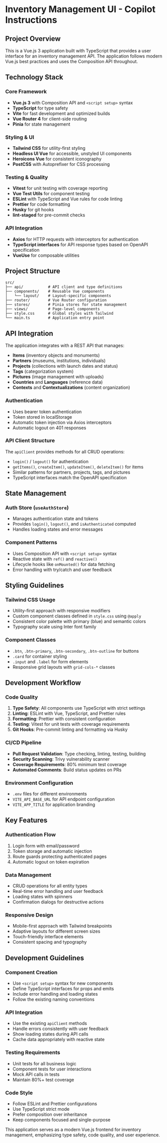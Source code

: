 # Inventory Management UI - Copilot Instructions

## Project Overview

This is a Vue.js 3 application built with TypeScript that provides a user interface for an inventory management API. The application follows modern Vue.js best practices and uses the Composition API throughout.

## Technology Stack

### Core Framework
- **Vue.js 3** with Composition API and `<script setup>` syntax
- **TypeScript** for type safety
- **Vite** for fast development and optimized builds
- **Vue Router 4** for client-side routing
- **Pinia** for state management

### Styling & UI
- **Tailwind CSS** for utility-first styling
- **Headless UI Vue** for accessible, unstyled UI components
- **Heroicons Vue** for consistent iconography
- **PostCSS** with Autoprefixer for CSS processing

### Testing & Quality
- **Vitest** for unit testing with coverage reporting
- **Vue Test Utils** for component testing
- **ESLint** with TypeScript and Vue rules for code linting
- **Prettier** for code formatting
- **Husky** for git hooks
- **lint-staged** for pre-commit checks

### API Integration
- **Axios** for HTTP requests with interceptors for authentication
- **TypeScript interfaces** for API response types based on OpenAPI specification
- **VueUse** for composable utilities

## Project Structure

```
src/
├── api/           # API client and type definitions
├── components/    # Reusable Vue components
│   └── layout/    # Layout-specific components
├── router/        # Vue Router configuration
├── stores/        # Pinia stores for state management
├── views/         # Page-level components
├── style.css      # Global styles with Tailwind
└── main.ts        # Application entry point
```

## API Integration

The application integrates with a REST API that manages:
- **Items** (inventory objects and monuments)
- **Partners** (museums, institutions, individuals)
- **Projects** (collections with launch dates and status)
- **Tags** (categorization system)
- **Pictures** (image management with uploads)
- **Countries** and **Languages** (reference data)
- **Contexts** and **Contextualizations** (content organization)

### Authentication
- Uses bearer token authentication
- Token stored in localStorage
- Automatic token injection via Axios interceptors
- Automatic logout on 401 responses

### API Client Structure
The `apiClient` provides methods for all CRUD operations:
- `login()` / `logout()` for authentication
- `getItems()`, `createItem()`, `updateItem()`, `deleteItem()` for items
- Similar patterns for partners, projects, tags, and pictures
- TypeScript interfaces match the OpenAPI specification

## State Management

### Auth Store (`useAuthStore`)
- Manages authentication state and tokens
- Provides `login()`, `logout()`, and `isAuthenticated` computed
- Handles loading states and error messages

### Component Patterns
- Uses Composition API with `<script setup>` syntax
- Reactive state with `ref()` and `reactive()`
- Lifecycle hooks like `onMounted()` for data fetching
- Error handling with try/catch and user feedback

## Styling Guidelines

### Tailwind CSS Usage
- Utility-first approach with responsive modifiers
- Custom component classes defined in `style.css` using `@apply`
- Consistent color palette with primary (blue) and semantic colors
- Typography scale using Inter font family

### Component Classes
- `.btn`, `.btn-primary`, `.btn-secondary`, `.btn-outline` for buttons
- `.card` for container styling
- `.input` and `.label` for form elements
- Responsive grid layouts with `grid-cols-*` classes

## Development Workflow

### Code Quality
1. **Type Safety**: All components use TypeScript with strict settings
2. **Linting**: ESLint with Vue, TypeScript, and Prettier rules
3. **Formatting**: Prettier with consistent configuration
4. **Testing**: Vitest for unit tests with coverage requirements
5. **Git Hooks**: Pre-commit linting and formatting via Husky

### CI/CD Pipeline
- **Pull Request Validation**: Type checking, linting, testing, building
- **Security Scanning**: Trivy vulnerability scanner
- **Coverage Requirements**: 80% minimum test coverage
- **Automated Comments**: Build status updates on PRs

### Environment Configuration
- `.env` files for different environments
- `VITE_API_BASE_URL` for API endpoint configuration
- `VITE_APP_TITLE` for application branding

## Key Features

### Authentication Flow
1. Login form with email/password
2. Token storage and automatic injection
3. Route guards protecting authenticated pages
4. Automatic logout on token expiration

### Data Management
- CRUD operations for all entity types
- Real-time error handling and user feedback
- Loading states with spinners
- Confirmation dialogs for destructive actions

### Responsive Design
- Mobile-first approach with Tailwind breakpoints
- Adaptive layouts for different screen sizes
- Touch-friendly interface elements
- Consistent spacing and typography

## Development Guidelines

### Component Creation
- Use `<script setup>` syntax for new components
- Define TypeScript interfaces for props and emits
- Include error handling and loading states
- Follow the existing naming conventions

### API Integration
- Use the existing `apiClient` methods
- Handle errors consistently with user feedback
- Show loading states during API calls
- Cache data appropriately with reactive state

### Testing Requirements
- Unit tests for all business logic
- Component tests for user interactions
- Mock API calls in tests
- Maintain 80%+ test coverage

### Code Style
- Follow ESLint and Prettier configurations
- Use TypeScript strict mode
- Prefer composition over inheritance
- Keep components focused and single-purpose

This application serves as a modern Vue.js frontend for inventory management, emphasizing type safety, code quality, and user experience.
